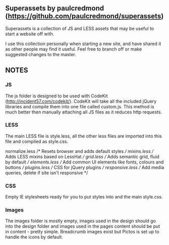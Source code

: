 ## Superassets by paulcredmond (https://github.com/paulcredmond/superassets)

Superassets is a collection of JS and LESS assets that may be useful to start a website off with.

I use this collection personally when starting a new site, and have shared it as other people may find it useful. Feel free to branch off or make suggested changes to the master.

## NOTES

### JS

The js folder is designed to be used with CodeKit (http://incident57.com/codekit/). CodeKit will take all the included jQuery libraries and compile them into one file called custom.js. This method is much better then manually attaching all JS files as it reduces http requests.

### LESS

The main LESS file is style.less, all the other less files are imported into this file and compiled as style.css.

normalize.less  /* Resets browser and adds default styles */
mixins.less /* Adds LESS mixins based on LessHat */
grid.less /* Adds semantic grid, fluid by default */
elements.less /* Add common UI elements like fonts, colours and buttons */
plugins.less /* CSS for jQuery plugins */
responsive.less /* Add media queries, delete if site isn't responsive */

### CSS

Empty IE stylesheets ready for you to put styles into and the main style.css.

### Images

The images folder is mostly empty, images used in the design should go into the design folder and images used in the pages content should be put in content - pretty simple. Breadcrumb images exist but Pictos is set up to handle the icons by default.